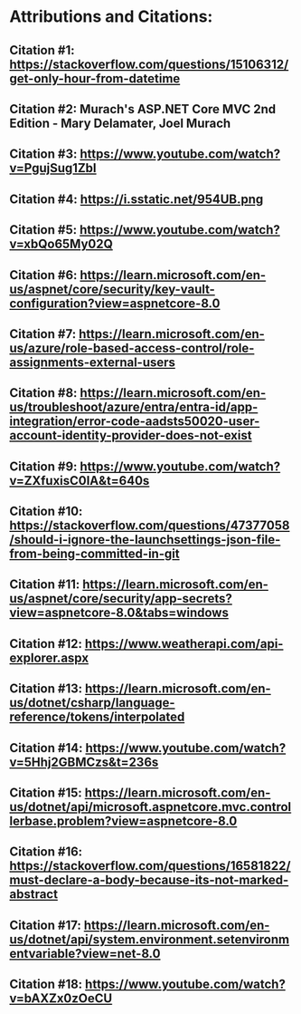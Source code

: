 ﻿# Attributions and Citations:
## Citation #1:  https://stackoverflow.com/questions/15106312/get-only-hour-from-datetime
## Citation #2:  Murach's ASP.NET Core MVC 2nd Edition - Mary Delamater, Joel Murach
## Citation #3:  https://www.youtube.com/watch?v=PgujSug1ZbI
## Citation #4:  https://i.sstatic.net/954UB.png
## Citation #5:  https://www.youtube.com/watch?v=xbQo65My02Q
## Citation #6:  https://learn.microsoft.com/en-us/aspnet/core/security/key-vault-configuration?view=aspnetcore-8.0
## Citation #7:  https://learn.microsoft.com/en-us/azure/role-based-access-control/role-assignments-external-users
## Citation #8:  https://learn.microsoft.com/en-us/troubleshoot/azure/entra/entra-id/app-integration/error-code-aadsts50020-user-account-identity-provider-does-not-exist
## Citation #9:  https://www.youtube.com/watch?v=ZXfuxisC0IA&t=640s
## Citation #10: https://stackoverflow.com/questions/47377058/should-i-ignore-the-launchsettings-json-file-from-being-committed-in-git
## Citation #11: https://learn.microsoft.com/en-us/aspnet/core/security/app-secrets?view=aspnetcore-8.0&tabs=windows
## Citation #12: https://www.weatherapi.com/api-explorer.aspx
## Citation #13: https://learn.microsoft.com/en-us/dotnet/csharp/language-reference/tokens/interpolated
## Citation #14: https://www.youtube.com/watch?v=5Hhj2GBMCzs&t=236s
## Citation #15: https://learn.microsoft.com/en-us/dotnet/api/microsoft.aspnetcore.mvc.controllerbase.problem?view=aspnetcore-8.0
## Citation #16: https://stackoverflow.com/questions/16581822/must-declare-a-body-because-its-not-marked-abstract
## Citation #17: https://learn.microsoft.com/en-us/dotnet/api/system.environment.setenvironmentvariable?view=net-8.0
## Citation #18: https://www.youtube.com/watch?v=bAXZx0zOeCU